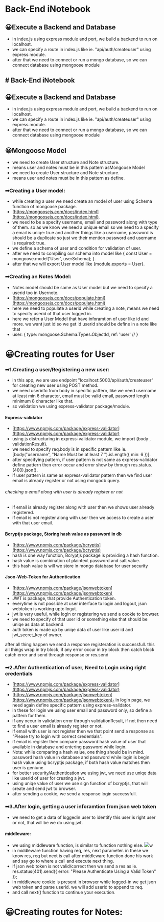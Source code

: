 # Back-End iNotebook

## 😀Execute a Backend and Database
- in index.js using express module and port, we build a backend to run on localhost.
- we can specify a route in index.js like ie. "api/auth/createuser" using express module.
- after that we need to connect or run a mongo database, so we can connect database using mongoose module 
## # Back-End iNotebook

## 😀Execute a Backend and Database
- in index.js using express module and port, we build a backend to run on localhost.
- we can specify a route in index.js like ie. "api/auth/createuser" using express module.
- after that we need to connect or run a mongo database, so we can connect database using mongoose module 
## 😀Mongoose Model
- we need to create User structure and Note structure.
- means user and notes must be in this pattern asMongoose Model
- we need to create User structure and Note structure.
- means user and notes must be in this pattern as define.

### ➡Creating a User model:

- while creating a user we need create an model of user using Schema function of mongoose package.
- [https://mongoosejs.com/docs/index.html](https://mongoosejs.com/docs/index.html).
- we need to be a specify username, email and password along with type of them. so as we know we need a unique email so we need to a specify a email is uniqe: true and another things like a username, password is should be a duplicate so just we their mention password and username is required: true.
- we define a schema of user and condition for validation of user.
- after we need to compiling our schema into model like { const User = mongoose.model('User', userSchema); }.
- after that we will export User model like {module.exports = User}.

### ➡Creating an Notes Model:
- Notes model should be same as User model but we need to specify a userid too in Usernote.
- [https://mongoosejs.com/docs/populate.html](https://mongoosejs.com/docs/populate.html)
- here we need to populate a userid while creating a note, means we need to specify userid of that user logged in.
- here we refer a User Model that have inforamtion of user like id and more. we want just id so we get id
  userid should be define in a note like that 
- user: {
  type: mongoose.Schema.Types.ObjectId,
  ref: 'user' //
  }


# 😀Creating routes for User
### ➡1.Creating a user/Registering a new user:
- in this app, we are use endpoint "localhost:5000/api/auth/createuser" for creating new user using POST method.
- we need userinfo from body in specific pattern, like we need username at least min 6 character, email must be valid email, password length minimum 8 character like that.
- so validation we using express-validator package/module.
#### Express-validator
- [https://www.npmjs.com/package/express-validator](https://www.npmjs.com/package/express-validator)
- using js distructuring in express-validator module, we import {body , validationResult}.
- we need to specify req.body is in specific pattern like ie.[body("username", "Name Must be at least 7 ").isLength({ min: 6 })].
- after specifying pattern, if user pattern is not same as express-validator define pattern then error occur and error show by through res.status.(400).json().
- if user pattern is same as express-validator pattern then we find user email is already register or not using mongodb query.

###### checking a email along with user is already register or not 
- if email is already register along with user then we shows user already registered.
- if email is not register along with user then we access to create a user with that user email.

#### Bcryptjs package, Storing hash value as password in db
- [https://www.npmjs.com/package/bcryptjs](https://www.npmjs.com/package/bcryptjs)
- hash is one way function, Bcryptjs package is providing a hash function.
- hash value is combination of plaintext password and salt value.
- this hash value is will we store in mongo database for user security

#### Json-Web-Token for Authentication
- [https://www.npmjs.com/package/jsonwebtoken](https://www.npmjs.com/package/jsonwebtoken)
- JWT is package, that provide Authentication token.
- everytime is not possible at user interface to login and logout, json webtoken is working upto logut.
- jwt is very useful, while login or registering we send a cookie to browser.
- we need to specify of that user id or something else that should be uniqe as data at backend.
- auth token is made up by uniqe data of user like user id and jwt_secret_key of owner. 


after all thing happen we send a response registeration is successfull.
this all things wrap in try block, if any error occur in try block then catch block catch error  and send through response or res.send

### ➡2.After Authentication of user, Need to Login using right credentials
- [https://www.npmjs.com/package/express-validator](https://www.npmjs.com/package/express-validator)
- [https://www.npmjs.com/package/jsonwebtoken](https://www.npmjs.com/package/jsonwebtoken)- in login page, we need again define specific pattern using express-validator.
- in these for login we using user email and password only, so define a pattern for them.
- if any occur in validation error through validationResult, if not then need to find a user email is already register or not.
- if email with user is not register then we that point send a response as "Please try to login with correct credentials".
- if email is register then compare password hash value of user that available in database and  entering password while login.
- Note: while comparing a hash value, one thing should be in mind. password hash value in database and password while login is begin hash value  using bcryptjs package, if both hash value matches then user is geniune.
- for better security/Authentication we using jwt, we need use uniqe data like userid of user for creating a jwt.
- using uniqe value of user we use sign function of bcryptjs, that will create and send jwt to browser.
- after sending a cookie, we send a response login successfull.


### ➡3.After login, getting a user inforamtion from json web token
- we need to get a data of loggedin user to identify this user is right user or not, that will be we do using jwt.
#### middleware:
- we using middleware function, is similar to function nothing else.
 ![](https://www.cronj.com/blog/wp-content/uploads/redux-middleware-1024x576.png)w
- in middleware function having req, res, next parameter. in these we know res, req but next is call after middleware function done his work and say go to where u call and execute next thing.
- if json web token is not valid/correct then we send a res as ie. res.status(401).send({ error: "Please Authenticate Using a Valid Token" });
- in middleware cookie is present in browser while logged-in we get json web token and parse userid. we will add userid to append to req.
- and call next() function to continue your execution.



# 😀Creating routes for Notes:
